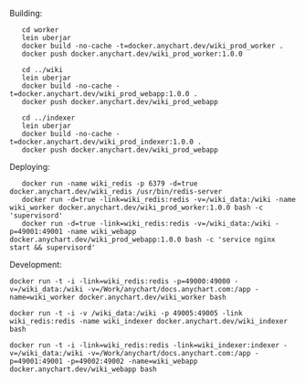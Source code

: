 Building:

       cd worker
       lein uberjar
       docker build -no-cache -t=docker.anychart.dev/wiki_prod_worker .
       docker push docker.anychart.dev/wiki_prod_worker:1.0.0

       cd ../wiki
       lein uberjar
       docker build -no-cache -t=docker.anychart.dev/wiki_prod_webapp:1.0.0 .
       docker push docker.anychart.dev/wiki_prod_webapp

       cd ../indexer
       lein uberjar
       docker build -no-cache -t=docker.anychart.dev/wiki_prod_indexer:1.0.0 .
       docker push docker.anychart.dev/wiki_prod_webapp

Deploying:

       docker run -name wiki_redis -p 6379 -d=true docker.anychart.dev/wiki_redis /usr/bin/redis-server
       docker run -d=true -link=wiki_redis:redis -v=/wiki_data:/wiki -name wiki_worker docker.anychart.dev/wiki_prod_worker:1.0.0 bash -c 'supervisord'
       docker run -d=true -link=wiki_redis:redis -v=/wiki_data:/wiki -p=49001:49001 -name wiki_webapp docker.anychart.dev/wiki_prod_webapp:1.0.0 bash -c 'service nginx start && supervisord'

Development:

	docker run -t -i -link=wiki_redis:redis -p=49000:49000 -v=/wiki_data:/wiki -v=/Work/anychart/docs.anychart.com:/app -name=wiki_worker docker.anychart.dev/wiki_worker bash

	docker run -t -i -v /wiki_data:/wiki -p 49005:49005 -link wiki_redis:redis -name wiki_indexer docker.anychart.dev/wiki_indexer bash

	docker run -t -i -link=wiki_redis:redis -link=wiki_indexer:indexer -v=/wiki_data:/wiki -v=/Work/anychart/docs.anychart.com:/app -p=49001:49001 -p=49002:49002 -name=wiki_webapp docker.anychart.dev/wiki_webapp bash